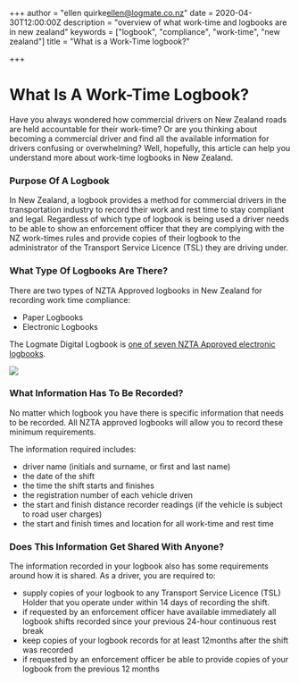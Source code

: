 +++
author = "ellen quirke<ellen@logmate.co.nz>"
date = 2020-04-30T12:00:00Z
description = "overview of what work-time and logbooks are in new zealand"
keywords = ["logbook", "compliance", "work-time", "new zealand"]
title = "What is a Work-Time logbook?"

+++
# What Is A Work-Time Logbook?

Have you always wondered how commercial drivers on New Zealand roads are held accountable for their work-time? Or are you thinking about becoming a commercial driver and find all the available information for drivers confusing or overwhelming? Well, hopefully, this article can help you understand more about work-time logbooks in New Zealand.

### Purpose Of A Logbook

In New Zealand, a logbook provides a method for commercial drivers in the transportation industry to record their work and rest time to stay compliant and legal. Regardless of which type of logbook is being used a driver needs to be able to show an enforcement officer that they are complying with the NZ work-times rules and provide copies of their logbook to the administrator of the Transport Service Licence (TSL) they are driving under.

### What Type Of Logbooks Are There?

There are two types of NZTA Approved logbooks in New Zealand for recording work time compliance:

* Paper Logbooks
* Electronic Logbooks

The Logmate Digital Logbook is [one of seven NZTA Approved electronic logbooks](https://www.nzta.govt.nz/commercial-driving/commercial-safety/work-time-and-logbook-requirements/electronic-driver-logbooks/).

![](/uploads/what-is-a-work-time-logbook.png)

### What Information Has To Be Recorded?

No matter which logbook you have there is specific information that needs to be recorded. All NZTA approved logbooks will allow you to record these minimum requirements.

The information required includes:

* driver name (initials and surname, or first and last name)
* the date of the shift
* the time the shift starts and finishes
* the registration number of each vehicle driven
* the start and finish distance recorder readings (if the vehicle is subject to road user charges)
* the start and finish times and location for all work-time and rest time

### Does This Information Get Shared With Anyone?

The information recorded in your logbook also has some requirements around how it is shared. As a driver, you are required to:

* supply copies of your logbook to any Transport Service Licence (TSL) Holder that you operate under within 14 days of recording the shift.
* if requested by an enforcement officer have available immediately all logbook shifts recorded since your previous 24-hour continuous rest break
* keep copies of your logbook records for at least 12months after the shift was recorded
* if requested by an enforcement officer be able to provide copies of your logbook from the previous 12 months